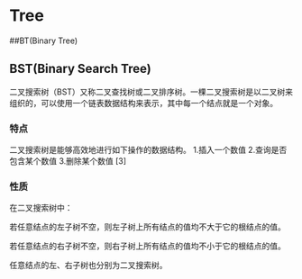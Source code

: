 # Tree

##BT(Binary Tree)





## BST(Binary Search Tree)

二叉搜索树（BST）又称二叉查找树或二叉排序树。一棵二叉搜索树是以二叉树来组织的，可以使用一个链表数据结构来表示，其中每一个结点就是一个对象。



### 特点

二叉搜索树是能够高效地进行如下操作的数据结构。
1.插入一个数值
2.查询是否包含某个数值
3.删除某个数值 [3]



### 性质

在二叉搜索树中：



若任意结点的左子树不空，则左子树上所有结点的值均不大于它的根结点的值。

若任意结点的右子树不空，则右子树上所有结点的值均不小于它的根结点的值。

任意结点的左、右子树也分别为二叉搜索树。